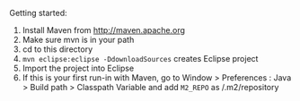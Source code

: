 Getting started:

1. Install Maven from http://maven.apache.org
2. Make sure mvn is in your path
3. cd to this directory
4. `mvn eclipse:eclipse -DdownloadSources` creates Eclipse project
5. Import the project into Eclipse
6. If this is your first run-in with Maven, go to Window > Preferences : Java > Build path > Classpath Variable and add `M2_REPO` as <your home dir>/.m2/repository